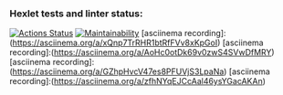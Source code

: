 ### Hexlet tests and linter status:
[![Actions Status](https://github.com/EugeneViktP/java-project-61/actions/workflows/hexlet-check.yml/badge.svg)](https://github.com/EugeneViktP/java-project-61/actions)
[![Maintainability](https://api.codeclimate.com/v1/badges/a778da2376eafc25e06a/maintainability)](https://codeclimate.com/github/EugeneViktP/java-project-61/maintainability)
[asciinema recording]:(https://asciinema.org/a/xQnp7TrRHR1btRfFVv8xKpGoI)
[asciinema recording]:(https://asciinema.org/a/AoHc0otDk69v0zwS4SVwDfMRY)
[asciinema recording]:(https://asciinema.org/a/GZhpHvcV47es8PFUVjS3LpaNa)
[asciinema recording]:(https://asciinema.org/a/zfhNYqEJCcAal46ysYGacAKAn)
